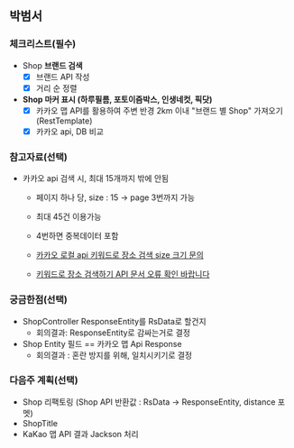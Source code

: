 ## 박범서

### 체크리스트(필수)

- Shop **브랜드 검색**
    - [x]  브랜드 API 작성
    - [x]  거리 순 정렬
- **Shop 마커 표시 (하루필름, 포토이즘박스, 인생네컷, 픽닷)**
    - [x]  카카오 맵 API를 활용하여 주변 반경 2km 이내 "브랜드 별 Shop" 가져오기 (RestTemplate)
    - [x]  카카오 api, DB 비교

### 참고자료(선택)

- 카카오 api 검색 시, 최대 15개까지 밖에 안됨
    - 페이지 하나 당, size : 15 → page 3번까지 가능
    - 최대 45건 이용가능
    - 4번하면 중복데이터 포함       
  - [카카오 로컬 api 키워드로 장소 검색 size 크기 문의](https://devtalk.kakao.com/t/api-size/121352)

  - [키워드로 장소 검색하기 API 문서 오류 확인 바랍니다](https://devtalk.kakao.com/t/api/123543)

### 궁금한점(선택)

- ShopController ResponseEntity를 RsData로 할건지
  - 회의결과: ResponseEntity로 감싸는거로 결정
- Shop Entity 필드 == 카카오 맵 Api Response
  - 회의결과 : 혼란 방지를 위해, 일치시키기로 결정

### 다음주 계획(선택)
- Shop 리팩토링 (Shop API 반환값 : RsData -> ResponseEntity, distance 포멧)
- ShopTitle
- KaKao 맵 API 결과 Jackson 처리
